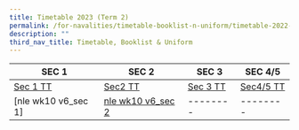 ```yaml
---
title: Timetable 2023 (Term 2)
permalink: /for-navalities/timetable-booklist-n-uniform/timetable-2022-term-3/
description: ""
third_nav_title: Timetable, Booklist & Uniform
---
```

| **SEC 1** | **SEC 2** | **SEC 3** | **SEC 4/5** |
| -------- | -------- | -------- |-------- |
| [Sec 1 TT](/files/T2%20tt/T2%20Class%20Sec1.pdf) | [Sec2 TT](/files/T2%20Class%20Sec2.pdf)| [Sec 3 TT](/files/T2%20tt/T2%20Class%20Sec3.pdf)  |[Sec4/5 TT](/files/T2%20tt/T2%20Class%20Sec4_5.pdf)
|[nle wk10 v6_sec 1]| [nle wk10 v6_sec 2](/files/10/nle%20wk10%20v6_sec%202%20class.pdf) | -------- |-------- |